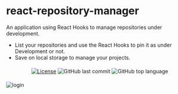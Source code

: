 # react-repository-manager
An application using React Hooks to manage repositories under development.

- List your repositories and use the React Hooks to pin it as under Development or not.
- Save on local storage to manage your projects.

<div align="center" style="margin: 20px; text-align: center">

  [![License](http://img.shields.io/:license-mit-blue.svg?style=flat-square)](https://github.com/BinaryLeo/react-repository-manager/blob/main/LICENSE)
  ![GitHub last commit](https://img.shields.io/github/last-commit/BinaryLeo/react-repository-manager?style=flat-square)
  ![GitHub top language](https://img.shields.io/github/languages/top/BinaryLeo/react-repository-manager?style=flat-square)

</div>


![login](https://user-images.githubusercontent.com/72607039/160298871-8286c43a-d23f-4596-94ba-0f90ddd97250.gif)
